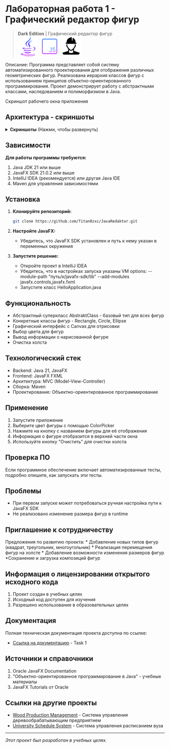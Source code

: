 # Лабораторная работа 1 - Графический редактор фигур

> **Dark Edition** | Графический редактор фигур  
![Java](screenshots/icons8-логотип-java-coffee-cup-64.png)
![JavaScript](screenshots/icons8-javascript-64.png)
![SceneBuilder](screenshots/icons8-рабочий-64.png)


Описание: Программа представляет собой систему автоматизированного проектирования для отображения различных геометрических фигур. Реализована иерархия классов фигур с использованием принципов объектно-ориентированного программирования. Проект демонстрирует работу с абстрактными классами, наследованием и полиморфизмом в Java.

Скриншот рабочего окна приложения
##  Архитектура - cкриншоты   

<details>
<summary><b>Скриншоты</b> (Нажми, чтобы развернуть)</summary>

| Скриншот рабочего окна |
| :---: |
| <img src="screenshots/Рабочее окно.png" width="400"/> |

| Скриншот прямоугольника | Скриншот круга |
| :---: | :---: |
| <img src="screenshots/Прямоугольник.png" width="400"/> | <img src="screenshots/Круг.png" width="400"/> |

| Скриншот элипса |
| :---: |
| <img src="screenshots/Элипс.png" width="400"/> |

</details>

##  Зависимости
  **Для работы программы требуются:**
  1. Java JDK 21 или выше
  2. JavaFX SDK 21.0.2 или выше
  3. IntelliJ IDEA (рекомендуется) или другая Java IDE
  4. Maven для управления зависимостями

##  Установка

1.  **Клонируйте репозиторий:**
    ```bash
    git clone https://github.com/Titan0zxc/JavaRedaktor.git
    ```

2.  **Настройте JavaFX:**
    *   Убедитесь, что JavaFX SDK установлен и путь к нему указан в переменных окружения

3.  **Запустите решение:**
    *   Откройте проект в IntelliJ IDEA
    *   Убедитесь, что в настройках запуска указаны VM options: --module-path "путь/к/javafx-sdk/lib" --add-modules javafx.controls,javafx.fxml
    *   Запустите класс HelloApplication.java 

##  Функциональность

-  Абстрактный суперкласс AbstraktClass - базовый тип для всех фигур
-  Конкретные классы фигур - Rectangle, Circle, Ellipse
-  Графический интерфейс с Canvas для отрисовки
-  Выбор цвета для фигур 
-  Вывод информации о нарисованной фигуре
-  Очистка холста

##  Технологический стек

*   Backend: Java 21, JavaFX 
*   Frontend: JavaFX FXML 
*   Архитектура: MVC (Model-View-Controller)
*   Сборка: Maven
*   Проектирование: Объектно-ориентированное программирование


##  Применение
  1. Запустите приложение
  2. Выберите цвет фигуры с помощью ColorPicker
  3. Нажмите на кнопку с названием фигуры для её отображения
  4. Информация о фигуре отобразится в верхней части окна
  5. Используйте кнопку "Очистить" для очистки холста

##  Проверка ПО
Если программное обеспечение включает автоматизированные тесты, подробно опишите, как запускать эти тесты.

##  Проблемы
  * При первом запуске может потребоваться ручная настройка пути к JavaFX SDK
  * Не реализовано изменение размера фигур в runtime

##  Приглашение к сотрудничеству
  Предложения по развитию проекта:
    * Добавление новых типов фигур (квадрат, треугольник, многоугольник)
    * Реализация перемещения фигур на холсте
    * Добавление возможности изменения размеров фигур
    *Сохранение и загрузка композиций фигур

##  Информация о лицензировании открытого исходного кода
  1. Проект создан в учебных целях
  2. Исходный код доступен для изучения
  3. Разрешено использование в образовательных целях

##  Документация

Полная техническая документация проекта доступна по ссылке:
- [Ссылка на документацию]([docs/файл.docx](https://sites.google.com/view/study-pattern/%D0%B3%D0%BB%D0%B0%D0%B2%D0%BD%D0%B0%D1%8F/%D0%B7%D0%B0%D0%B4%D0%B0%D1%87%D0%B8/task-1-%D0%B0%D0%B1%D1%81%D1%82%D1%80%D0%B0%D0%BA%D1%82%D0%BD%D1%8B%D0%B9-%D1%81%D1%83%D0%BF%D0%B5%D1%80%D0%BA%D0%BB%D0%B0%D1%81%D1%81)) - Task 1

## Источники и справочники
  1. Oracle JavaFX Documentation
  2. "Объектно-ориентированное программирование в Java" - учебные материалы
  3. JavaFX Tutorials от Oracle

##  Ссылки на другие проекты

*    [Wood Production Management](https://github.com/Titan0zxc/wood-production-management) - Система управления деревообрабатывающим предприятием
*    [University Schedule System](https://github.com/Titan0zxc/university-schedule-system) - Система управления расписанием вуза

---
*Этот проект был разработан в учебных целях.*
